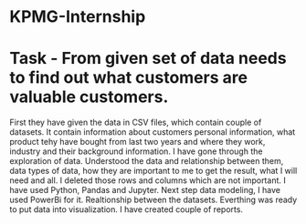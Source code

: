 # KPMG-Internship
# Task - From given set of data needs to find out what customers are valuable customers.
First they have given the data in CSV files, which contain couple of datasets. It contain information about customers personal information, what product tehy have bought from last two years and where they work, industry and their background information.
I have gone through the exploration of data. Understood the data and relationship between them, data types of data, how they are important to me to get the result, what I will need and all.
I deleted those rows and columns which are not important. I have used Python, Pandas and Jupyter.
Next step data modeling, I have used PowerBi for it. Realtionship between the datasets.
Everthing was ready to put data into visualization. I have created couple of reports. 
